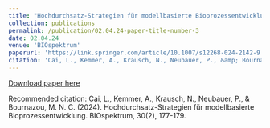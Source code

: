 ```yaml
---
title: "Hochdurchsatz-Strategien für modellbasierte Bioprozessentwicklung"
collection: publications
permalink: /publication/02.04.24-paper-title-number-3
date: 02.04.24
venue: 'BIOspektrum'
paperurl: 'https://link.springer.com/article/10.1007/s12268-024-2142-9'
citation: 'Cai, L., Kemmer, A., Krausch, N., Neubauer, P., &amp; Bournazou, M. N. C. (2024). Hochdurchsatz-Strategien für modellbasierte Bioprozessentwicklung. BIOspektrum, 30(2), 177-179.'
---
```

[Download paper here](https://link.springer.com/article/10.1007/s12268-024-2142-9)

Recommended citation: Cai, L., Kemmer, A., Krausch, N., Neubauer, P., & Bournazou, M. N. C. (2024). Hochdurchsatz-Strategien für modellbasierte Bioprozessentwicklung. BIOspektrum, 30(2), 177-179.